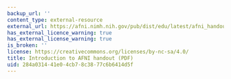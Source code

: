 ```yaml
---
backup_url: ''
content_type: external-resource
external_url: https://afni.nimh.nih.gov/pub/dist/edu/latest/afni_handouts/afni01_intro.pdf
has_external_licence_warning: true
has_external_license_warning: true
is_broken: ''
license: https://creativecommons.org/licenses/by-nc-sa/4.0/
title: Introduction to AFNI handout (PDF)
uid: 284a0314-41e0-4cb7-8c38-77c6b6414d5f
---
```


